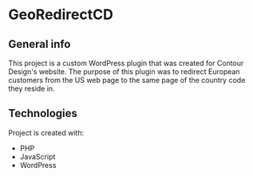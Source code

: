 # GeoRedirectCD

## General info
This project is a custom WordPress plugin that was created for Contour Design's website. The purpose of this plugin was to redirect European customers from the US web page to the same page of the country code they reside in.
	
## Technologies
Project is created with:
* PHP
* JavaScript
* WordPress
